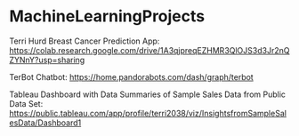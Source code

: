 # MachineLearningProjects

Terri Hurd Breast Cancer Prediction App:  https://colab.research.google.com/drive/1A3qjpreqEZHMR3QlOJS3d3Jr2nQZYNnY?usp=sharing

TerBot Chatbot: https://home.pandorabots.com/dash/graph/terbot

Tableau Dashboard with Data Summaries of Sample Sales Data from Public Data Set:  https://public.tableau.com/app/profile/terri2038/viz/InsightsfromSampleSalesData/Dashboard1
